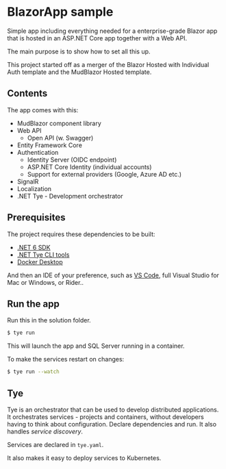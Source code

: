 # BlazorApp sample

Simple app including everything needed for a enterprise-grade Blazor app that is hosted in an ASP.NET Core app together with a Web API.

The main purpose is to show how to set all this up.

This project started off as a merger of the Blazor Hosted with Individual Auth template and the MudBlazor Hosted template.
## Contents

The app comes with this:

* MudBlazor component library
* Web API
  * Open API (w. Swagger)
* Entity Framework Core
* Authentication
  * Identity Server (OIDC endpoint)
  * ASP.NET Core Identity (individual accounts)
  * Support for external providers (Google, Azure AD etc.)
* SignalR
* Localization
* .NET Tye - Development orchestrator

## Prerequisites

The project requires these dependencies to be built:

* [.NET 6 SDK](https://dotnet.microsoft.com/en-us/download/dotnet/6.0)
* [.NET Tye CLI tools](https://github.com/dotnet/tye)
* [Docker Desktop](https://www.docker.com/products/docker-desktop/)

And then an IDE of your preference, such as [VS Code](https://code.visualstudio.com/), full Visual Studio for Mac or Windows, or Rider..

## Run the app

Run this in the solution folder.

```sh
$ tye run
```

This will launch the app and SQL Server running in a container.

To make the services restart on changes:

```sh
$ tye run --watch
```

## Tye

Tye is an orchestrator that can be used to develop distributed applications. It orchestrates services - projects and containers, without developers having to think about configuration. Declare dependencies and run. It also handles *service discovery*.

Services are declared in ```tye.yaml```.

It also makes it easy to deploy services to Kubernetes.